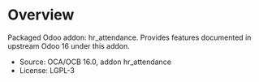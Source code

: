 # Overview

Packaged Odoo addon: hr_attendance. Provides features documented in upstream Odoo 16 under this addon.

- Source: OCA/OCB 16.0, addon hr_attendance
- License: LGPL-3

